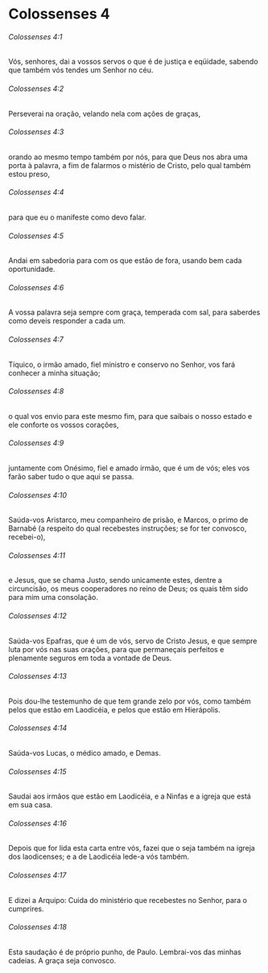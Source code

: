 # Colossenses 4

###### Colossenses 4:1

Vós, senhores, dai a vossos servos o que é de justiça e eqüidade, sabendo que também vós tendes um Senhor no céu.

###### Colossenses 4:2

Perseverai na oração, velando nela com ações de graças,

###### Colossenses 4:3

orando ao mesmo tempo também por nós, para que Deus nos abra uma porta à palavra, a fim de falarmos o mistério de Cristo, pelo qual também estou preso,

###### Colossenses 4:4

para que eu o manifeste como devo falar.

###### Colossenses 4:5

Andai em sabedoria para com os que estão de fora, usando bem cada oportunidade.

###### Colossenses 4:6

A vossa palavra seja sempre com graça, temperada com sal, para saberdes como deveis responder a cada um.

###### Colossenses 4:7

Tíquico, o irmão amado, fiel ministro e conservo no Senhor, vos fará conhecer a minha situação;

###### Colossenses 4:8

o qual vos envio para este mesmo fim, para que saibais o nosso estado e ele conforte os vossos corações,

###### Colossenses 4:9

juntamente com Onésimo, fiel e amado irmão, que é um de vós; eles vos farão saber tudo o que aqui se passa.

###### Colossenses 4:10

Saúda-vos Aristarco, meu companheiro de prisão, e Marcos, o primo de Barnabé (a respeito do qual recebestes instruções; se for ter convosco, recebei-o),

###### Colossenses 4:11

e Jesus, que se chama Justo, sendo unicamente estes, dentre a circuncisão, os meus cooperadores no reino de Deus; os quais têm sido para mim uma consolação.

###### Colossenses 4:12

Saúda-vos Epafras, que é um de vós, servo de Cristo Jesus, e que sempre luta por vós nas suas orações, para que permaneçais perfeitos e plenamente seguros em toda a vontade de Deus.

###### Colossenses 4:13

Pois dou-lhe testemunho de que tem grande zelo por vós, como também pelos que estão em Laodicéia, e pelos que estão em Hierápolis.

###### Colossenses 4:14

Saúda-vos Lucas, o médico amado, e Demas.

###### Colossenses 4:15

Saudai aos irmãos que estão em Laodicéia, e a Ninfas e a igreja que está em sua casa.

###### Colossenses 4:16

Depois que for lida esta carta entre vós, fazei que o seja também na igreja dos laodicenses; e a de Laodicéia lede-a vós também.

###### Colossenses 4:17

E dizei a Arquipo: Cuida do ministério que recebestes no Senhor, para o cumprires.

###### Colossenses 4:18

Esta saudação é de próprio punho, de Paulo. Lembrai-vos das minhas cadeias. A graça seja convosco.

